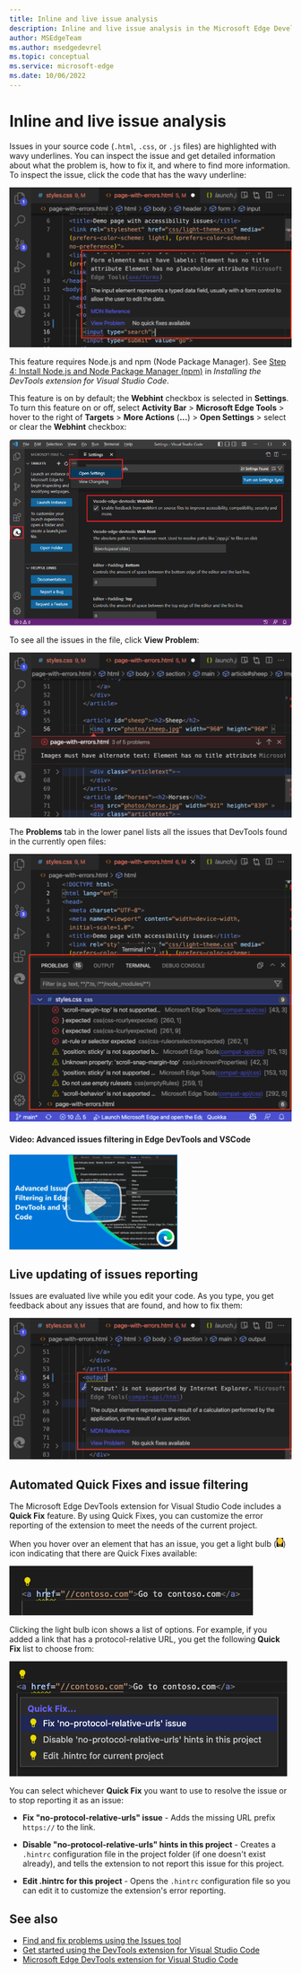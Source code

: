 ```yaml
---
title: Inline and live issue analysis
description: Inline and live issue analysis in the Microsoft Edge Developer Tools extension for Visual Studio Code.
author: MSEdgeTeam
ms.author: msedgedevrel
ms.topic: conceptual
ms.service: microsoft-edge
ms.date: 10/06/2022
---
```

# Inline and live issue analysis

Issues in your source code (`.html`, `.css`, or `.js` files) are highlighted with wavy underlines.  You can inspect the issue and get detailed information about what the problem is, how to fix it, and where to find more information.  To inspect the issue, click the code that has the wavy underline:

![An accessibility issue reported inside a piece of code showing how to fix the problem, and where to find more information](./inline-live-issue-analysis-images/inline-issue-reporting.png)

This feature requires Node.js and npm (Node Package Manager).  See [Step 4: Install Node.js and Node Package Manager (npm)](./install.md#step-4-install-nodejs-and-node-package-manager-npm) in _Installing the DevTools extension for Visual Studio Code_.

This feature is on by default; the **Webhint** checkbox is selected in **Settings**.  To turn this feature on or off, select **Activity Bar** > **Microsoft Edge Tools** > hover to the right of **Targets** > **More Actions** (**...**) > **Open Settings** > select or clear the **Webhint** checkbox:

![Webhint checkbox in Settings](./inline-live-issue-analysis-images/webhint-checkbox-settings.png)


To see all the issues in the file, click **View Problem**:

![A highlighted issue in the source code with a navigation bar explaining the problem and buttons to move to the next and previous issues](./inline-live-issue-analysis-images/navigating-issues.png)

The **Problems** tab in the lower panel lists all the issues that DevTools found in the currently open files:

![The Problems tab in the lower panel of Visual Studio Code, listing all the issues that are found in the project's files](./inline-live-issue-analysis-images/issues-in-lower-panel.png)


<!-- ------------------------------ -->
#### Video: Advanced issues filtering in Edge DevTools and VSCode

[![Thumbnail image for video "Advanced issues filtering in Edge DevTools and VSCode"](./inline-live-issue-analysis-images/advanced-issues-filtering.png)](https://www.youtube.com/watch?v=_dePgo89bq0)


<!-- ====================================================================== -->
## Live updating of issues reporting

Issues are evaluated live while you edit your code.  As you type, you get feedback about any issues that are found, and how to fix them:

![A possible issue being explained on an output element](./inline-live-issue-analysis-images/live-issue-reporting.png)


<!-- ====================================================================== -->
## Automated Quick Fixes and issue filtering

<!--
bold "Quick Fix" when focusing on the UI
the UI label string is "Quick Fix", not "Quick Fixes"
-->

The Microsoft Edge DevTools extension for Visual Studio Code includes a **Quick Fix** feature.  By using Quick Fixes, you can customize the error reporting of the extension to meet the needs of the current project.

When you hover over an element that has an issue, you get a light bulb (![Light bulb icon](./inline-live-issue-analysis-images/light-bulb-icon.png)) icon indicating that there are Quick Fixes available:

![An anchor element with a protocol-specific href attribute highlighted as a problem, by a wavy underline and light bulb icon above it](./inline-live-issue-analysis-images/light-bulb.png)

Clicking the light bulb icon shows a list of options. For example, if you added a link that has a protocol-relative URL, you get the following **Quick Fix** list to choose from:

![The Quick Fix panel opened next to the anchor element with the error, offering several Quick Fix options](./inline-live-issue-analysis-images/quick-fix-options.png)

You can select whichever **Quick Fix** you want to use to resolve the issue or to stop reporting it as an issue:

* **Fix "no-protocol-relative-urls" issue** - Adds the missing URL prefix `https://` to the link.

* **Disable "no-protocol-relative-urls" hints in this project** - Creates a `.hintrc` configuration file in the project folder (if one doesn't exist already), and tells the extension to not report this issue for this project.

* **Edit .hintrc for this project** - Opens the `.hintrc` configuration file so you can edit it to customize the extension's error reporting.


<!-- ====================================================================== -->
## See also

* [Find and fix problems using the Issues tool](../../devtools-guide-chromium/issues/index.md)
* [Get started using the DevTools extension for Visual Studio Code](./get-started.md)
* [Microsoft Edge DevTools extension for Visual Studio Code](../microsoft-edge-devtools-extension.md)
